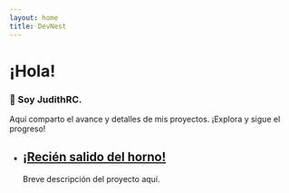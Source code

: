 ```yaml
---
layout: home
title: DevNest
---
```


<h1>¡Hola!</h1>
<h3>👋 Soy JudithRC.</h3>
<p>Aquí comparto el avance y detalles de mis proyectos. ¡Explora y sigue el progreso!</p>
<ul class="proyectos-lista">
  <li class="proyecto-item">
    <h2>
      <a href="{{ site.baseurl }}/2025/06/10/proyecto2/">
        ¡Recién salido del horno!
      </a>
    </h2>
    <p>Breve descripción del proyecto aquí.</p>
  </li>
  <!-- Puedes añadir más proyectos aquí -->
</ul>
